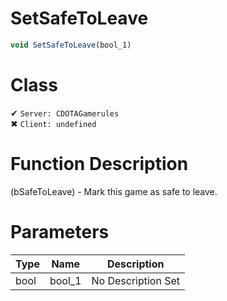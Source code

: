 # SetSafeToLeave
```js	
void SetSafeToLeave(bool_1)
```
# Class
✔ `Server: CDOTAGamerules`  
✖ `Client: undefined`  

# Function Description
(bSafeToLeave) - Mark this game as safe to leave.
# Parameters
Type|Name|Description
--|--|--
bool|bool_1|No Description Set
